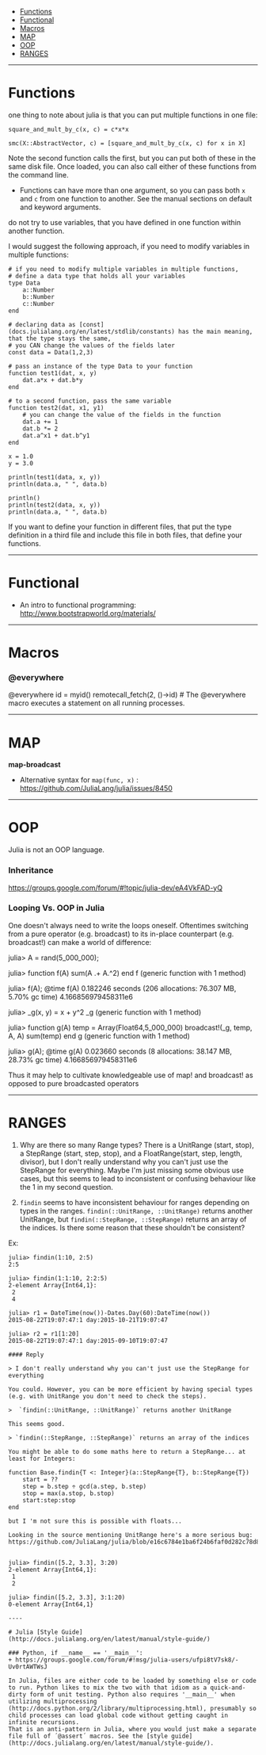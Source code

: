 + [Functions](#functions)
+ [Functional](#functional)
+ [Macros](#macros)
+ [MAP](#map)
+ [OOP](#oop)
+ [RANGES](#ranges)

----

# Functions
one thing to note about julia is that you can put multiple functions in one file:

    square_and_mult_by_c(x, c) = c*x*x

    smc(X::AbstractVector, c) = [square_and_mult_by_c(x, c) for x in X]

Note the second function calls the first, but you can put both of these in the same disk file. Once loaded, you can also call either of these functions from the command line.

+ Functions can have more than one argument, so you can pass both `x` and `c` from one function to another. See the manual sections on default and keyword arguments.

do not try to use variables, that you have defined in one function within another function.

I would suggest the following approach, if you need to modify variables in multiple functions:

```
# if you need to modify multiple variables in multiple functions,
# define a data type that holds all your variables
type Data
    a::Number
    b::Number
    c::Number
end

# declaring data as [const](docs.julialang.org/en/latest/stdlib/constants) has the main meaning, that the type stays the same,
# you CAN change the values of the fields later
const data = Data(1,2,3)

# pass an instance of the type Data to your function
function test1(dat, x, y)
    dat.a*x + dat.b*y
end

# to a second function, pass the same variable
function test2(dat, x1, y1)
    # you can change the value of the fields in the function
    dat.a += 1
    dat.b *= 2
    dat.a^x1 + dat.b^y1
end

x = 1.0
y = 3.0

println(test1(data, x, y))
println(data.a, " ", data.b)

println()
println(test2(data, x, y))
println(data.a, " ", data.b)
```

If you want to define your function in different files, that put the type definition in a third file and include
this file in both files, that define your functions.

----

# Functional
+ An intro to functional programming: http://www.bootstrapworld.org/materials/ 

----

# Macros
### @everywhere
@everywhere id = myid() 
remotecall_fetch(2, ()->id)  # The @everywhere macro executes a statement on all running processes.

----

# MAP
__map-broadcast__

+ Alternative syntax for `map(func, x)` : https://github.com/JuliaLang/julia/issues/8450

----

# OOP

Julia is not an OOP language.

### Inheritance
https://groups.google.com/forum/#!topic/julia-dev/eA4VkFAD-yQ
 
### Looping Vs. OOP in Julia

One doesn't always need to write the loops oneself. Oftentimes switching from a pure operator (e.g. broadcast) to its in-place counterpart (e.g. broadcast!) can make a world of difference:

julia> A = rand(5_000_000);

julia> function f(A)
    sum(A .+ A.^2)
end
f (generic function with 1 method)

julia> f(A); @time f(A)
0.182246 seconds (206 allocations: 76.307 MB, 5.70% gc time)
4.166856979458311e6


julia> _g(x, y) = x + y^2
_g (generic function with 1 method)

julia> function g(A)
    temp = Array(Float64,5_000_000)
    broadcast!(_g, temp, A, A)
    sum(temp)
end
g (generic function with 1 method)

julia> g(A); @time g(A)
0.023660 seconds (8 allocations: 38.147 MB, 28.73% gc time)
4.166856979458311e6

Thus it may help to cultivate knowledgeable use of map! and broadcast! as opposed to pure broadcasted operators 

----

# RANGES

1) Why are there so many Range types? There is a UnitRange (start, stop),  a StepRange (start, step, stop), and a FloatRange(start, step, length, divisor), but I don't really understand why you can't just use the StepRange for everything. Maybe I'm just missing some obvious use cases, but this seems to lead to inconsistent or confusing behaviour like the 1 in my second question.

2) `findin` seems to have inconsistent behaviour for ranges depending on types in the ranges. `findin(::UnitRange, ::UnitRange)` returns another UnitRange, but `findin(::StepRange, ::StepRange)` returns an array of the indices. Is there some reason that these shouldn't be consistent?

Ex:
```
julia> findin(1:10, 2:5)
2:5

julia> findin(1:1:10, 2:2:5)
2-element Array{Int64,1}:
 2
 4

julia> r1 = DateTime(now())-Dates.Day(60):DateTime(now())
2015-08-22T19:07:47:1 day:2015-10-21T19:07:47

julia> r2 = r1[1:20]
2015-08-22T19:07:47:1 day:2015-09-10T19:07:47

#### Reply

> I don't really understand why you can't just use the StepRange for everything

You could. However, you can be more efficient by having special types (e.g. with UnitRange you don't need to check the steps).

>  `findin(::UnitRange, ::UnitRange)` returns another UnitRange

This seems good.

> `findin(::StepRange, ::StepRange)` returns an array of the indices

You might be able to do some maths here to return a StepRange... at least for Integers:

function Base.findin{T <: Integer}(a::StepRange{T}, b::StepRange{T})
    start = ??
    step = b.step ÷ gcd(a.step, b.step)
    stop = max(a.stop, b.stop)
    start:step:stop
end

but I 'm not sure this is possible with floats...

Looking in the source mentioning UnitRange here's a more serious bug: https://github.com/JuliaLang/julia/blob/e16c6784e1ba6f24b6faf0d282c78d8c14a1fbb3/base/array.jl#L866


julia> findin([5.2, 3.3], 3:20)
2-element Array{Int64,1}:
 1
 2

julia> findin([5.2, 3.3], 3:1:20)
0-element Array{Int64,1}

----

# Julia [Style Guide](http://docs.julialang.org/en/latest/manual/style-guide/)

### Python, if __name__ == '__main__':
+ https://groups.google.com/forum/#!msg/julia-users/ufpi8tV7sk8/-Uv0rtAWTWsJ

In Julia, files are either code to be loaded by something else or code to run. Python likes to mix the two with that idiom as a quick-and-dirty form of unit testing. Python also requires '__main__' when utilizing multiprocessing (http://docs.python.org/2/library/multiprocessing.html), presumably so child processes can load global code without getting caught in infinite recursions.
That is an anti-pattern in Julia, where you would just make a separate file full of ´@assert´ macros. See the [style guide](http://docs.julialang.org/en/latest/manual/style-guide/).
